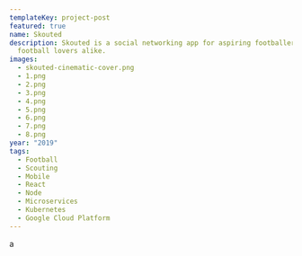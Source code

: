 ```yaml
---
templateKey: project-post
featured: true
name: Skouted
description: Skouted is a social networking app for aspiring footballers, and
  football lovers alike.
images:
  - skouted-cinematic-cover.png
  - 1.png
  - 2.png
  - 3.png
  - 4.png
  - 5.png
  - 6.png
  - 7.png
  - 8.png
year: "2019"
tags:
  - Football
  - Scouting
  - Mobile
  - React
  - Node
  - Microservices
  - Kubernetes
  - Google Cloud Platform
---
```

a